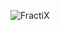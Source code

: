 ![FractiX](https://github.com/NabilNYMansour/Unity-FractiX/assets/56453977/1b1bce7e-f13f-4823-a481-0a853e70ff82)
